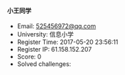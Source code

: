 #### 小王同学  

* Email: 525456972@qq.com  
* University: 信息小学  
* Register Time: 2017-05-20 23:56:11  
* Register IP: 61.158.152.207  
* Score: 0  
* Solved challenges: 
